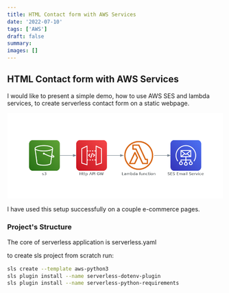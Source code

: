 ```yaml
---
title: HTML Contact form with AWS Services
date: '2022-07-10'
tags: ['AWS']
draft: false
summary:
images: []
---
```


## HTML Contact form with AWS Services

I would like to present a simple demo, how to use AWS SES and lambda services, to create serverless contact form on a static webpage.

![diagram/diagrams_image.png](https://github.com/deltacodepl/aws-contact-form/blob/main/diagram/diagrams_image.png?raw=true)

I have used this setup successfully on a couple e-commerce pages.

### Project's Structure

The core of serverless application is serverless.yaml

to create sls project from scratch run:

```bash
sls create --template aws-python3
sls plugin install --name serverless-dotenv-plugin
sls plugin install --name serverless-python-requirements
```
